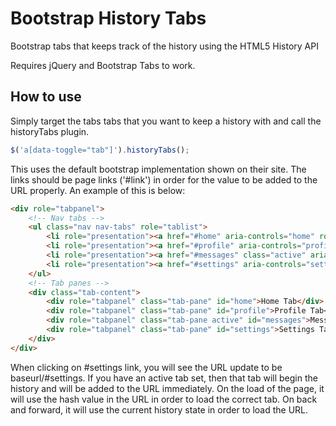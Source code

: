 # Bootstrap History Tabs
Bootstrap tabs that keeps track of the history using the HTML5 History API

Requires jQuery and Bootstrap Tabs to work.

## How to use

Simply target the tabs tabs that you want to keep a history with and call the historyTabs plugin.

```javascript
$('a[data-toggle="tab"]').historyTabs();
```

This uses the default bootstrap implementation shown on their site. The links should be page links ('#link') in order for the value to be added to the URL properly. An example of this is below:

```html
<div role="tabpanel">
    <!-- Nav tabs -->
    <ul class="nav nav-tabs" role="tablist">
        <li role="presentation"><a href="#home" aria-controls="home" role="tab" data-toggle="tab">Home</a></li>
        <li role="presentation"><a href="#profile" aria-controls="profile" role="tab" data-toggle="tab">Profile</a></li>
        <li role="presentation"><a href="#messages" class="active" aria-controls="messages" role="tab" data-toggle="tab">Messages</a></li>
        <li role="presentation"><a href="#settings" aria-controls="settings" role="tab" data-toggle="tab">Settings</a></li>
    </ul>
    <!-- Tab panes -->
    <div class="tab-content">
        <div role="tabpanel" class="tab-pane" id="home">Home Tab</div>
        <div role="tabpanel" class="tab-pane" id="profile">Profile Tab</div>
        <div role="tabpanel" class="tab-pane active" id="messages">Messages Tab</div>
        <div role="tabpanel" class="tab-pane" id="settings">Settings Tab</div>
    </div>
</div>
```

When clicking on #settings link, you will see the URL update to be baseurl/#settings. If you have an active tab set, then that tab will begin the history and will be added to the URL immediately. On the load of the page, it will use the hash value in the URL in order to load the correct tab. On back and forward, it will use the current history state in order to load the URL.
